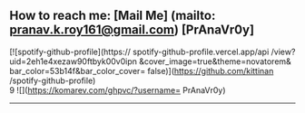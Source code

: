 How to reach me: [Mail Me] (mailto:
pranav.k.roy161@gmail.com) [PrAnaVr0y]
---

[![spotify-github-profile](https:// spotify-github-profile.vercel.app/api /view?uid=2eh1e4xezaw90ftbyk00v0ipn &cover_image=true&theme=novatorem& bar_color=53b14f&bar_color_cover= false)](https://github.com/kittinan /spotify-github-profile) <br>
9 ![](https://komarev.com/ghpvc/?username= PrAnaVr0y)


---

